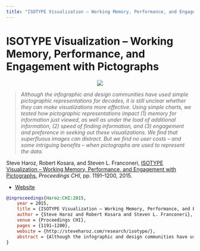 ```yaml
---
title: "ISOTYPE Visualization – Working Memory, Performance, and Engagement with Pictographs"
---
```


# ISOTYPE Visualization – Working Memory, Performance, and Engagement with Pictographs

<p align="center"><img src="https://media.eagereyes.org/wp-content/uploads/2015/04/isotype-teaser-825x510.jpg" /></p>

> _Although the infographic and design communities have used simple pictographic representations for decades, it is still unclear whether they can make visualizations more effective. Using simple charts, we tested how pictographic representations impact (1) memory for information just viewed, as well as under the load of additional information, (2) speed of finding information, and (3) engagement and preference in seeking out these visualizations. We find that superfluous images can distract. But we find no user costs – and some intriguing benefits – when pictographs are used to represent the data._

Steve Haroz, Robert Kosara, and Steven L. Franconeri, <a href="https://media.eagereyes.org/papers/2015/Haroz-CHI-2015.pdf" target="_blank">ISOTYPE Visualization – Working Memory, Performance, and Engagement with Pictographs</a>, _Proceedings CHI_, pp. 1191–1200, 2015.

- <a href="http://steveharoz.com/research/isotype/">Website</a>

```bibtex
@inproceedings{Haroz:CHI:2015,
	year = 2015,
	title = {ISOTYPE Visualization – Working Memory, Performance, and Engagement with Pictographs},
	author = {Steve Haroz and Robert Kosara and Steven L. Franconeri},
	venue = {Proceedings CHI},
	pages = {1191–1200},
	website = {http://steveharoz.com/research/isotype/},
	abstract = {Although the infographic and design communities have used simple pictographic representations for decades, it is still unclear whether they can make visualizations more effective. Using simple charts, we tested how pictographic representations impact (1) memory for information just viewed, as well as under the load of additional information, (2) speed of finding information, and (3) engagement and preference in seeking out these visualizations. We find that superfluous images can distract. But we find no user costs – and some intriguing benefits – when pictographs are used to represent the data.},
}
```

